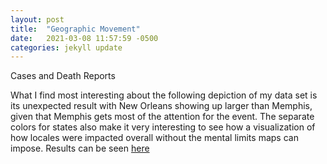 ```yaml
---
layout: post
title:  "Geographic Movement"
date:   2021-03-08 11:57:59 -0500
categories: jekyll update
---
```

Cases and Death Reports 

What I find most interesting about the following depiction of my data set is its unexpected result with New Orleans showing up larger than Memphis, given that Memphis gets most of the attention for the event. The separate colors for states also make it very interesting to see how a visualization of how locales were impacted overall without the mental limits maps can impose. Results can be seen [here](https://public.tableau.com/profile/lisa2258#!/vizhome/CitiesStates_16171621616640/Sheet1?publish=yes)

